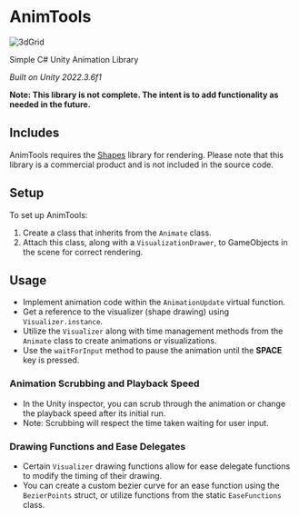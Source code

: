 # AnimTools
![3dGrid](https://github.com/APTanner/AnimTools/assets/53225660/4fffa8d3-4f91-40ae-a3fb-3a3cdc583f92)

Simple C# Unity Animation Library

*Built on Unity 2022.3.6f1*

**Note: This library is not complete. The intent is to add functionality as needed in the future.**

## Includes
AnimTools requires the [Shapes](https://acegikmo.com/shapes/) library for rendering. Please note that this library is a commercial product and is not included in the source code.

## Setup
To set up AnimTools:
1. Create a class that inherits from the `Animate` class.
2. Attach this class, along with a `VisualizationDrawer`, to GameObjects in the scene for correct rendering.

## Usage
- Implement animation code within the `AnimationUpdate` virtual function.
- Get a reference to the visualizer (shape drawing) using `Visualizer.instance`.
- Utilize the `Visualizer` along with time management methods from the `Animate` class to create animations or visualizations.
- Use the `waitForInput` method to pause the animation until the **SPACE** key is pressed.

### Animation Scrubbing and Playback Speed
- In the Unity inspector, you can scrub through the animation or change the playback speed after its initial run.
- Note: Scrubbing will respect the time taken waiting for user input.

### Drawing Functions and Ease Delegates
- Certain `Visualizer` drawing functions allow for ease delegate functions to modify the timing of their drawing.
- You can create a custom bezier curve for an ease function using the `BezierPoints` struct, or utilize functions from the static `EaseFunctions` class.
